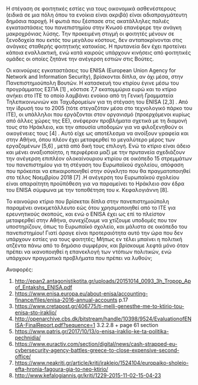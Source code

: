 H στέγαση σε φοιτητικές εστίες για τους οικονομικά ασθενέστερους (ειδικά σε μια πόλη όπου τα ενοίκια είναι ακριβά) είναι αδιαπραγμάτευτη δημόσια παροχή. Η φωτιά που ξέσπασε στις ακατάλληλες παλιές εγκαταστάσεις του πανεπιστημίου στην Κνωσό επανέφερε την ανάγκη μακροχρόνιας λύσης. Την προκειμένη στιγμή οι φοιτητές μένουν σε ξενοδοχεία που εκτός του μεγάλου κόστους, δεν ανταποκρίνονται στις ανάγκες σταθερής φοιτητικής κατοικίας. Η πρυτανεία δεν έχει προτείνει κάποια εναλλακτική, ενώ κατά καιρούς υπάρχουν κινήσεις από φοιτητικές ομάδες οι οποίες ζητάνε την ανέγερση εστιών στις Bούτες.

Οι καινούριες εγκαταστάσεις του ENISA (European Union Agency for Network and Information Security), βρίσκονται δίπλα, αν όχι μέσα, στην Πανεπιστημιούπολη Βουτών. Η κατασκευή του κτιρίου έγινε μέσω του προγράμματος ΕΣΠΑ [1] , κόστισε 7,7 εκατομμύρια ευρώ και το κτίριο ανήκει στο ΙΤΕ το οποίο λαμβάνει ενοίκιο από τη Γενική Γραμματεία Τηλεπικοινωνιών και Ταχυδρομείων για τη στέγαση του ENISA [2,3] . Από την ίδρυσή του το 2005 (τότε στεγαζόταν μέσα στο τεχνολογικό πάρκο του ΙΤΕ), οι υπάλληλοι που εργάζονται στον οργανισμό (προερχόμενοι κυρίως από άλλες χώρες της ΕΕ), ανέφεραν προβλήματα σχετικά με τη διαμονή τους στο Ηράκλειο, και την απουσία υποδομών για να φιλοξενηθούν οι οικογένειες τους [4] . Αυτό είχε ως αποτέλεσμα να ανοίξουν γραφεία και στην Αθήνα, όπου πλέον έχει μεταφερθεί το μεγαλύτερο μέρος των εργαζομένων [5,6] , μετά από δική τους επιλογή. Ενώ το κτίριο είναι άδειο και μένει αναξιοποίητο, η περιφέρεια μαζί με την πρυτανεία σχεδιάζουν την ανέγερση επιπλέον ολοκαίνουριου κτιρίου σε οικόπεδο 15 στρεμμάτων του πανεπιστημίου για τη στέγαση του Ευρωπαϊκού σχολείου, απόφαση που πρόκειται να επικαιροποιηθεί στην σύγκλητο που θα πραγματοποιηθεί στο τέλος Νοεμβρίου 2018 [7] .H ανέγερση του Ευρωπαϊκού σχολείου είναι απαραίτητη προϋπόθεση για να παραμείνει το Ηράκλειο σαν έδρα του ENISA σύμφωνα με την τοποθέτηση του κ. Κεφαλογιάννη [8]. 

Το καινούριο κτίριο που βρίσκεται δίπλα στην πανεπιστημιούπολη παραμένει ανεκμετάλλευτο εώς ότου χρησιμοποιηθεί από το ΙΤΕ για ερευνητικούς σκοπούς, και ενώ ο ENISA έχει ως επί το πλείστον μεταφερθεί στην Αθήνα, συνεχίζουμε να χτίζουμε υποδομές που τον υποστηρίζουν, όπως το Ευρωπαϊκό σχολείο, και μάλιστα σε οικόπεδο του πανεπιστημίου! Γιατί άραγε είναι προτεραιότητα αυτό την ώρα που δεν υπάρχουν εστίες για τους φοιτητές; Μήπως εν τέλει μπαίνει η πολιτική ατζέντα πάνω από το δημόσιο συμφέρον, και βρίσκουμε λεφτά μόνο όταν πρέπει να ικανοποιηθεί η επανεκλογή των ντόπιων πολιτικών, ενώ υπάρχουν πραγματικά προβλήματα που πρέπει να λυθούν;

Αναφορές:
1. http://epan2.antagonistikotita.gr/uploads/20151014_0093_3h_Tropop_Apof_Entakshs_ENISA.pdf
2. https://www.enisa.europa.eu/about-enisa/accounting-finance/files/enisa-2016-annual-accounts p.17
3. https://www.cretapost.gr/406775/ti-melli-genesthe-me-to-ktirio-tou-enisa-sto-iraklio/
4. http://openarchive.cbs.dk/bitstream/handle/10398/9524/EvaluationofENISA-FinalReport.pdf?sequence=1 3.2.2.8 + page 61 section
5. https://www.patris.gr/2017/10/13/o-enisa-iraklio-ke-ta-politika-pechnidia/
6. https://www.euractiv.com/section/digital/news/cash-strapped-eu-cybersecurity-agency-battles-greece-to-close-expensive-second-office/
7. https://www.neakriti.gr/article/kriti/irakleio/1524104/europaiko-sholeio-efta-hronia-fagoura-gia-to-neo-ktirio/
8. http://www.kefalogiannis.gr/kriti/1229-2015-11-02-15-04-23